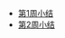 - [第1周小结](https://github.com/saturn-lab/BDMI-2021S/blob/main/Memos/Study-Memo/37-Day1.md)
- [第2周小结](https://github.com/saturn-lab/BDMI-2021S/blob/main/Memos/Study-Memo/37-Day2.md)
